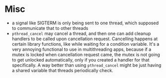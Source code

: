 # Misc

* a signal like SIGTERM is only being sent to one thread, which supposed to communicate that to other threads
* `pthread_cancel` may cancel a thread, and then one can add cleanup handlers to be called upon cancellation request. Cancelling happens at certain library functions, like while waiting for a condition variable.
  It's a very annoying functional to use in multithreading apps, because if a mutex is locked when cancellation request came, the mutex is not going to get unlocked automatically, only if you created a handler for that specifically.
  A way better than using `pthread_cancel` might be just having a shared variable that threads periodically check.
